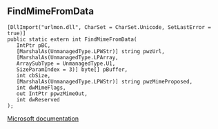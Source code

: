 ## FindMimeFromData

```
[DllImport("urlmon.dll", CharSet = CharSet.Unicode, SetLastError = true)]
public static extern int FindMimeFromData(
   IntPtr pBC,
   [MarshalAs(UnmanagedType.LPWStr)] string pwzUrl,
   [MarshalAs(UnmanagedType.LPArray,
   ArraySubType = UnmanagedType.U1,
   SizeParamIndex = 3)] byte[] pBuffer,
   int cbSize,
   [MarshalAs(UnmanagedType.LPWStr)] string pwzMimeProposed,
   int dwMimeFlags,
   out IntPtr ppwzMimeOut,
   int dwReserved
);
```

[Microsoft documentation](https://docs.microsoft.com/en-us/windows/win32/api/urlmon/nf-urlmon-findmimefromdata)
